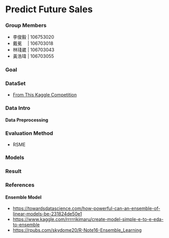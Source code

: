 # Predict Future Sales

### Group Members
- 李俊毅 | 106753020
- 戴冕　 | 106703018
- 林琖崴 | 106703043
- 黃浩瑋 | 106703055

### Goal

### DataSet
- [From This Kaggle Competition](https://www.kaggle.com/c/competitive-data-science-predict-future-sales/overview)

### Data Intro

#### Data Preprocessing

### Evaluation Method
- RSME

### Models

### Result

### References

#### Ensemble Model
- https://towardsdatascience.com/how-powerful-can-an-ensemble-of-linear-models-be-231824de50e1
- https://www.kaggle.com/rrrrrikimaru/create-model-simple-e-to-e-eda-to-ensemble
- https://rpubs.com/skydome20/R-Note16-Ensemble_Learning

